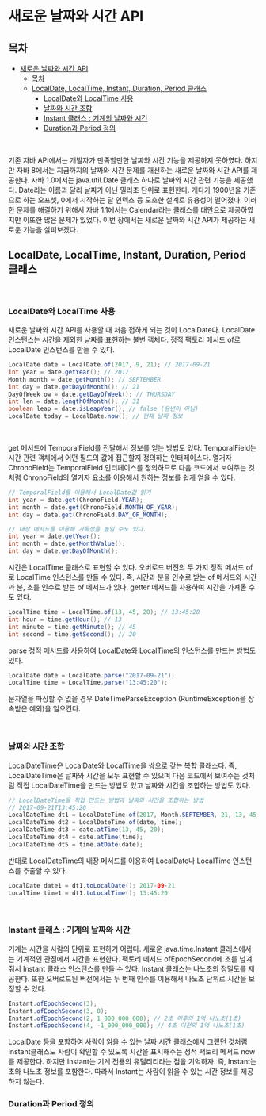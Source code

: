 # 새로운 날짜와 시간 API

## 목차
- [새로운 날짜와 시간 API](#새로운-날짜와-시간-api)
  - [목차](#목차)
  - [LocalDate, LocalTime, Instant, Duration, Period 클래스](#localdate-localtime-instant-duration-period-클래스)
    - [LocalDate와 LocalTime 사용](#localdate와-localtime-사용)
    - [날짜와 시간 조합](#날짜와-시간-조합)
    - [Instant 클래스 : 기계의 날짜와 시간](#instant-클래스--기계의-날짜와-시간)
    - [Duration과 Period 정의](#duration과-period-정의)

<br>

기존 자바 API에서는 개발자가 만족할만한 날짜와 시간 기능을 제공하지 못하였다. 하지만 자바 8에서는 지금까지의 날짜와 시간 문제를 개선하는 새로운 날짜와 시간 API를 제공한다.
자바 1.0에서는 java.util.Date 클래스 하나로 날짜와 시간 관련 기능을 제공했다. Date라는 이름과 달리 날짜가 아닌 밀리초 단위로 표현한다. 게다가 1900년을 기준으로 하는 오프셋, 0에서 시작하는 달 인덱스 등 모호한 설계로 유용성이 떨어졌다.
이러한 문제를 해결하기 위해서 자바 1.1에서는 Calendar라는 클래스를 대안으로 제공하였지만 이또한 많은 문제가 있었다.
이번 장에서는 새로운 날짜와 시간 API가 제공하는 새로운 기능을 살펴보겠다.

## LocalDate, LocalTime, Instant, Duration, Period 클래스

<br>

### LocalDate와 LocalTime 사용
새로운 날짜와 시간 API를 사용할 때 처음 접하게 되는 것이 LocalDate다. LocalDate 인스턴스는 시간을 제외한 날짜를 표현하는 불변 객체다.
정적 팩토리 메서드 of로 LocalDate 인스턴스를 만들 수 있다.
```java
LocalDate date = LocalDate.of(2017, 9, 21); // 2017-09-21
int year = date.getYear(); // 2017
Month month = date.getMonth(); // SEPTEMBER
int day = date.getDayOfMonth(); // 21
DayOfWeek ow = date.getDayOfWeek(); // THURSDAY
int len = date.lengthOfMonth(); // 31
boolean leap = date.isLeapYear(); // false (윤년이 아님)
LocalDate today = LocalDate.now(); // 현재 날짜 정보
```

<br>

get 메서드에 TemporalField를 전달해서 정보를 얻는 방법도 있다. TemporalField는 시간 관련 객체에서 어떤 필드의 값에 접근할지 정의하는 인터페이스다. 열거자 ChronoField는 TemporalField 인터페이스를 정의하므로 다음 코드에서 보여주는 것처럼 ChronoField의 열거자 요소를 이용해서 원하는 정보를 쉽게 얻을 수 있다.

```java
// TemporalField를 이용해서 LocalDate값 읽기
int year = date.get(ChronoField.YEAR);
int month = date.get(ChronoField.MONTH_OF_YEAR);
int day = date.get(ChronoField.DAY_OF_MONTH);

// 내장 메서드를 이용해 가독성을 높일 수도 있다.
int year = date.getYear();
int month = date.getMonthValue();
int day = date.getDayOfMonth();
```

시간은 LocalTime 클래스로 표현할 수 있다. 오버로드 버전의 두 가지 정적 메서드 of로 LocalTime 인스턴스를 만들 수 있다. 즉, 시간과 분을 인수로 받는 of 메서드와 시간과 분, 초를 인수로 받는 of 메서드가 있다. getter 메서드를 사용하여 시간을 가져올 수도 있다.

```java
LocalTime time = LocalTime.of(13, 45, 20); // 13:45:20
int hour = time.getHour(); // 13
int minute = time.getMinute(); // 45
int second = time.getSecond(); // 20
```

parse 정적 메서드를 사용하여 LocalDate와 LocalTime의 인스턴스를 만드는 방법도 있다.

```java
LocalDate date = LocalDate.parse("2017-09-21");
LocalTime time = LocalTime.parse("13:45:20");
```
문자열을 파싱할 수 없을 경우 DateTimeParseException (RuntimeException을 상속받은 예외)을 일으킨다.

<br>

### 날짜와 시간 조합
LocalDateTime은 LocalDate와 LocalTime을 쌍으로 갖는 복합 클래스다. 즉, LocalDateTime은 날짜와 시간을 모두 표현할 수 있으며 다음 코드에서 보여주는 것처럼 직접 LocalDateTime을 만드는 방법도 있고 날짜와 시간을 조합하는 방법도 있다.

```java
// LocalDateTime을 직접 만드는 방법과 날짜와 시간을 조합하는 방법
// 2017-09-21T13:45:20
LocalDateTime dt1 = LocalDateTime.of(2017, Month.SEPTEMBER, 21, 13, 45, 20);
LocalDateTime dt2 = LocalDateTime.of(date, time);
LocalDateTime dt3 = date.atTime(13, 45, 20);
LocalDateTime dt4 = date.atTime(time);
LocalDateTime dt5 = time.atDate(date);
```

반대로 LocalDateTime의 내장 메서드를 이용하여 LocalDate나 LocalTime 인스턴스를 추출할 수 있다.

```java
LocalDate date1 = dt1.toLocalDate(); 2017-09-21
LocalTime time1 = dt1.toLocalTime(); 13:45:20
```

<br>

### Instant 클래스 : 기계의 날짜와 시간
기계는 시간을 사람의 단위로 표현하기 어렵다. 새로운 java.time.Instant 클래스에서는 기계적인 관점에서 시간을 표현한다.
팩토리 메서드 ofEpochSecond에 초를 넘겨줘서 Instant 클래스 인스턴스를 만들 수 있다. Instant 클래스는 나노초의 정밀도를 제공한다. 또한 오버로드된 버전에서는 두 번째 인수를 이용해서 나노초 단위로 시간을 보정할 수 있다.

```java
Instant.ofEpochSecond(3);
Instant.ofEpochSecond(3, 0);
Instant.ofEpochSecond(2, 1_000_000_000); // 2초 이후의 1억 나노초(1초)
Instant.ofEpochSecond(4, -1_000_000_000); // 4초 이전의 1억 나노초(1초)
```
LocalDate 등을 포함하여 사람이 읽을 수 있는 날짜 시간 클래스에서 그랬던 것처럼 Instant클래스도 사람이 확인할 수 있도록 시간을 표시해주는 정적 팩토리 메서드 now를 제공한다. 하지만 Instant는 기계 전용의 유틸리티라는 점을 기억하자. 즉, Instant는 초와 나노초 정보를 포함한다. 따라서 Instant는 사람이 읽을 수 있는 시간 정보를 제공하지 않는다.

### Duration과 Period 정의
